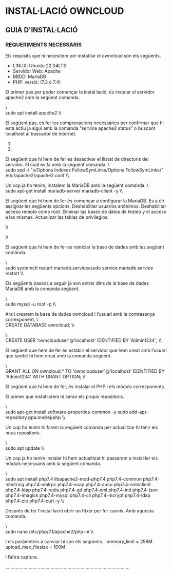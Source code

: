 # INSTAL·LACIÓ OWNCLOUD

## GUIA D'INSTAL·LACIÓ

### REQUERIMENTS NECESSARIS

Els requisits que hi necesitem per instal·lar el owncloud son els següents.
- LINUX: Ubuntu 22.04LTS
- Servidor Web: Apache
- BBDD: MariaDB
- PHP: versió: (7.3 o 7.4)

El primer pas per poder començar la instal·lació, és instalar el servidor apache2 amb la següent comanda.

\\\
sudo apt install apache2
\\\



El següent pas, es fer les comprovacions necessàries per confirmar que hi està actiu ja sigui amb la comanda “service apache2 status” o buscant localhost al buscador de internet.













1.

2.


El següent que hi hem de fer es desactivar el llistat de directoris del servidor.
El cual es fa amb la següent comanda.
\\\
sudo sed -i "s/Options Indexes FollowSymLinks/Options FollowSymLinks/" /etc/apache2/apache2.conf
\\\


Un cop ja ho tenim, instalem la MariaDB amb la següent comanda.
\\\
sudo apt-get install mariadb-server mariadb-client -y
\\\


El següent que hi hem de fer és començar a configurar la MariaDB. Es a dir assignar les següents opcions.
Deshabilitar usuarios anónimos.
Deshabilitar acceso remoto como root.
Eliminar las bases de datos de testeo y el acceso a las mismas.
Actualizar las tablas de privilegios.

\\\

\\\




El següent que hi hem de fer es reiniciar la base de dades amb les següent comanda.

\\\
sudo systemctl restart mariadb.service` o `sudo service mariadb.service restart
\\\


Els següents passos a seguir ja son entrar dins de la base de dades MariaDB amb la comanda següent.


\\\
sudo mysql -u root -p
\\\


Ara i crearem la base de dades owncloud i l’usuari amb la contrasenya corresponent.
\\\
CREATE DATABASE owncloud;
\\\

\\\
CREATE USER 'ownclouduser'@'localhost' IDENTIFIED BY 'Admin1234';
\\\


El següent que hem de fer és establir el servidor que hem creat amb l’usuari que també hi hem creat amb la comanda següent.

\\\
GRANT ALL ON owncloud.* TO 'ownclouduser'@'localhost' IDENTIFIED BY 'Admin1234' WITH GRANT OPTION;
\\\













El següent que hi hem de fer, és instalar el PHP i els mòduls corresponents.

El primer que instal·larem hi seran els propis repositoris.

\\\
sudo apt-get install software-properties-common -y
sudo add-apt-repository ppa:ondrej/php
\\\



Un cop ho tenim hi farem la següent comanda per actualitzar hi tenir els nous repositoris.

\\\
sudo apt update
\\\


Un cop ja ho tenim instalar hi hem actualitzat hi passarem a instal·lar els mòduls necessaris amb la següent comanda.

\\\
sudo apt install php7.4 libapache2-mod-php7.4 php7.4-common php7.4-mbstring php7.4-xmlrpc php7.4-soap php7.4-apcu php7.4-smbclient php7.4-ldap php7.4-redis php7.4-gd php7.4-xml php7.4-intl php7.4-json php7.4-imagick php7.4-mysql php7.4-cli php7.4-mcrypt php7.4-ldap php7.4-zip php7.4-curl -y
\\\

Després de fer l'instal·lació obrir un fitxer per fer canvis. Amb aquesta comanda.

\\\
sudo nano /etc/php/7.1/apache2/php.ini
\\\

I els paràmetres a canviar hi son els següents.
-memory_limit = 256M upload_max_filesize = 100M

I l’altra captura.


……………………………………………………………………………………
